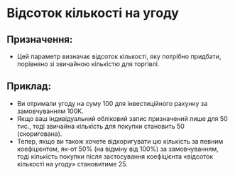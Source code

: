 # **Відсоток кількості на угоду**

## Призначення: 

- Цей параметр визначає відсоток кількості, яку потрібно придбати, порівняно зі звичайною кількістю для торгівлі.

## Приклад: 

- Ви отримали угоду на суму 100 для інвестиційного рахунку за замовчуванням 100K. 
- Якщо ваш індивідуальний обліковий запис призначений лише для 50 тис., тоді звичайна кількість для покупки становить 50 (скоригована). 
- Тепер, якщо ви також хочете відкоригувати цю кількість за певним коефіцієнтом, як-от 50% (на відміну від 100%) за замовчуванням, тоді кількість покупки після застосування коефіцієнта «відсоток кількості на угоду» становитиме 25. 

